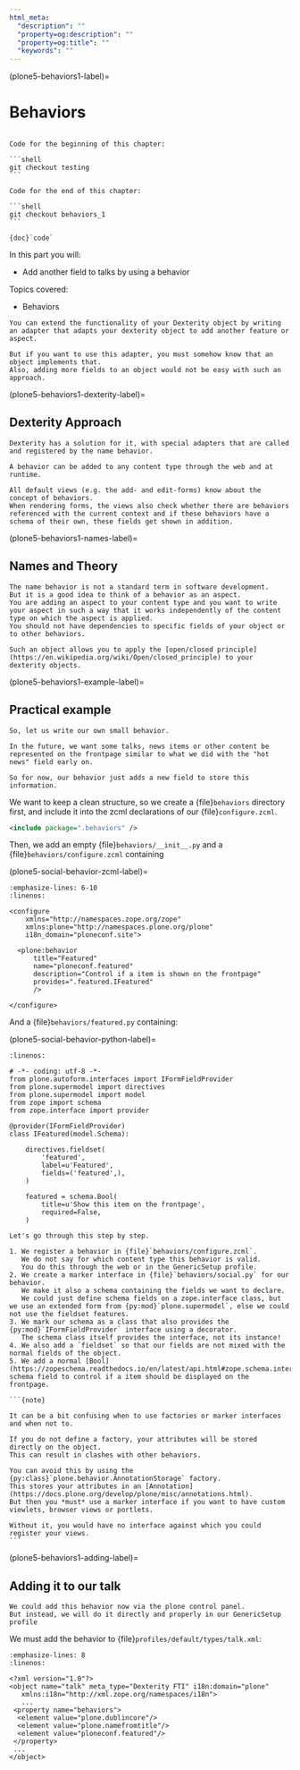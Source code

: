 ```yaml
---
html_meta:
  "description": ""
  "property=og:description": ""
  "property=og:title": ""
  "keywords": ""
---
```


(plone5-behaviors1-label)=

# Behaviors

````{sidebar} Get the code!

Code for the beginning of this chapter:

```shell
git checkout testing
```

Code for the end of this chapter:

```shell
git checkout behaviors_1
```

{doc}`code`
````

In this part you will:

- Add another field to talks by using a behavior

Topics covered:

- Behaviors

```{only} not presentation
You can extend the functionality of your Dexterity object by writing an adapter that adapts your dexterity object to add another feature or aspect.

But if you want to use this adapter, you must somehow know that an object implements that.
Also, adding more fields to an object would not be easy with such an approach.
```

(plone5-behaviors1-dexterity-label)=

## Dexterity Approach

```{only} not presentation
Dexterity has a solution for it, with special adapters that are called and registered by the name behavior.

A behavior can be added to any content type through the web and at runtime.

All default views (e.g. the add- and edit-forms) know about the concept of behaviors.
When rendering forms, the views also check whether there are behaviors referenced with the current context and if these behaviors have a schema of their own, these fields get shown in addition.
```

(plone5-behaviors1-names-label)=

## Names and Theory

```{only} not presentation
The name behavior is not a standard term in software development.
But it is a good idea to think of a behavior as an aspect.
You are adding an aspect to your content type and you want to write your aspect in such a way that it works independently of the content type on which the aspect is applied.
You should not have dependencies to specific fields of your object or to other behaviors.

Such an object allows you to apply the [open/closed principle](https://en.wikipedia.org/wiki/Open/closed_principle) to your dexterity objects.
```

(plone5-behaviors1-example-label)=

## Practical example

```{only} not presentation
So, let us write our own small behavior.

In the future, we want some talks, news items or other content be represented on the frontpage similar to what we did with the "hot news" field early on.

So for now, our behavior just adds a new field to store this information.
```

We want to keep a clean structure, so we create a {file}`behaviors` directory first, and include it into the zcml declarations of our {file}`configure.zcml`.

```xml
<include package=".behaviors" />
```

Then, we add an empty {file}`behaviors/__init__.py` and a {file}`behaviors/configure.zcml` containing

(plone5-social-behavior-zcml-label)=

```{code-block} xml
:emphasize-lines: 6-10
:linenos:

<configure
    xmlns="http://namespaces.zope.org/zope"
    xmlns:plone="http://namespaces.plone.org/plone"
    i18n_domain="ploneconf.site">

  <plone:behavior
      title="Featured"
      name="ploneconf.featured"
      description="Control if a item is shown on the frontpage"
      provides=".featured.IFeatured"
      />

</configure>
```

And a {file}`behaviors/featured.py` containing:

(plone5-social-behavior-python-label)=

```{code-block} python
:linenos:

# -*- coding: utf-8 -*-
from plone.autoform.interfaces import IFormFieldProvider
from plone.supermodel import directives
from plone.supermodel import model
from zope import schema
from zope.interface import provider

@provider(IFormFieldProvider)
class IFeatured(model.Schema):

    directives.fieldset(
        'featured',
        label=u'Featured',
        fields=('featured',),
    )

    featured = schema.Bool(
        title=u'Show this item on the frontpage',
        required=False,
    )
```

```{only} not presentation
Let's go through this step by step.

1. We register a behavior in {file}`behaviors/configure.zcml`.
   We do not say for which content type this behavior is valid.
   You do this through the web or in the GenericSetup profile.
2. We create a marker interface in {file}`behaviors/social.py` for our behavior.
   We make it also a schema containing the fields we want to declare.
   We could just define schema fields on a zope.interface class, but we use an extended form from {py:mod}`plone.supermodel`, else we could not use the fieldset features.
3. We mark our schema as a class that also provides the {py:mod}`IFormFieldProvider` interface using a decorator.
   The schema class itself provides the interface, not its instance!
4. We also add a `fieldset` so that our fields are not mixed with the normal fields of the object.
5. We add a normal [Bool](https://zopeschema.readthedocs.io/en/latest/api.html#zope.schema.interfaces.IBool) schema field to control if a item should be displayed on the frontpage.
```

````{only} not presentation
```{note}

It can be a bit confusing when to use factories or marker interfaces and when not to.

If you do not define a factory, your attributes will be stored directly on the object.
This can result in clashes with other behaviors.

You can avoid this by using the {py:class}`plone.behavior.AnnotationStorage` factory.
This stores your attributes in an [Annotation](https://docs.plone.org/develop/plone/misc/annotations.html).
But then you *must* use a marker interface if you want to have custom viewlets, browser views or portlets.

Without it, you would have no interface against which you could register your views.
```
````

(plone5-behaviors1-adding-label)=

## Adding it to our talk

```{only} not presentation
We could add this behavior now via the plone control panel.
But instead, we will do it directly and properly in our GenericSetup profile
```

We must add the behavior to {file}`profiles/default/types/talk.xml`:

```{code-block} xml
:emphasize-lines: 8
:linenos:

<?xml version="1.0"?>
<object name="talk" meta_type="Dexterity FTI" i18n:domain="plone"
   xmlns:i18n="http://xml.zope.org/namespaces/i18n">
   ...
 <property name="behaviors">
  <element value="plone.dublincore"/>
  <element value="plone.namefromtitle"/>
  <element value="ploneconf.featured"/>
 </property>
 ...
</object>
```

[plone5_fieldset]: https://docs.plone.org/develop/addons/schema-driven-forms/customising-form-behaviour/fieldsets.html?highlight=fieldset
[plone5_iformfieldprovider]: https://docs.plone.org/external/plone.app.dexterity/docs/advanced/custom-add-and-edit-forms.html?highlight=iformfieldprovider#edit-forms
[plone5_plone.supermodel]: https://docs.plone.org/external/plone.app.dexterity/docs/schema-driven-types.html#schema-interfaces-vs-other-interfaces
